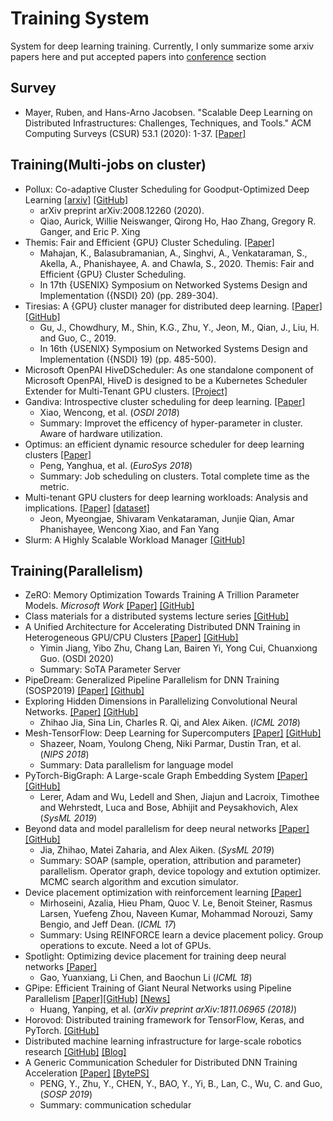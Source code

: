 # Training System

System for deep learning training. Currently, I only summarize some arxiv papers here and put accepted papers into [conference](note) section

## Survey

- Mayer, Ruben, and Hans-Arno Jacobsen. "Scalable Deep Learning on Distributed Infrastructures: Challenges, Techniques, and Tools." ACM Computing Surveys (CSUR) 53.1 (2020): 1-37. [[Paper]](https://arxiv.org/pdf/1903.11314.pdf)

## Training(Multi-jobs on cluster)

- Pollux: Co-adaptive Cluster Scheduling for Goodput-Optimized Deep Learning [[arxiv]](https://arxiv.org/pdf/2008.12260.pdf) [[GitHub]](https://github.com/petuum/adaptdl)
  - arXiv preprint arXiv:2008.12260 (2020).
  - Qiao, Aurick, Willie Neiswanger, Qirong Ho, Hao Zhang, Gregory R. Ganger, and Eric P. Xing
- Themis: Fair and Efficient {GPU} Cluster Scheduling. [[Paper]](http://wisr.cs.wisc.edu/papers/nsdi20-themis.pdf)
  - Mahajan, K., Balasubramanian, A., Singhvi, A., Venkataraman, S., Akella, A., Phanishayee, A. and Chawla, S., 2020. Themis: Fair and Efficient {GPU} Cluster Scheduling.
  - In 17th {USENIX} Symposium on Networked Systems Design and Implementation ({NSDI} 20) (pp. 289-304).
- Tiresias: A {GPU} cluster manager for distributed deep learning. [[Paper]](https://www.usenix.org/system/files/nsdi19-gu.pdf) [[GitHub]](https://github.com/SymbioticLab/Tiresias)
  - Gu, J., Chowdhury, M., Shin, K.G., Zhu, Y., Jeon, M., Qian, J., Liu, H. and Guo, C., 2019. 
  - In 16th {USENIX} Symposium on Networked Systems Design and Implementation ({NSDI} 19) (pp. 485-500).
- Microsoft OpenPAI HiveDScheduler: As one standalone component of Microsoft OpenPAI, HiveD is designed to be a Kubernetes Scheduler Extender for Multi-Tenant GPU clusters. [[Project]](https://github.com/microsoft/hivedscheduler)
- Gandiva: Introspective cluster scheduling for deep learning. [[Paper]](https://www.usenix.org/system/files/osdi18-xiao.pdf)
  - Xiao, Wencong, et al. (*OSDI 2018*)
  - Summary: Improvet the efficency of hyper-parameter in cluster. Aware of hardware utilization.
- Optimus: an efficient dynamic resource scheduler for deep learning clusters [[Paper]](https://i.cs.hku.hk/~cwu/papers/yhpeng-eurosys18.pdf)
  - Peng, Yanghua, et al. (*EuroSys 2018*)
  - Summary: Job scheduling on clusters. Total complete time as the metric.
- Multi-tenant GPU clusters for deep learning workloads: Analysis and implications. [[Paper]](https://www.microsoft.com/en-us/research/uploads/prod/2018/05/gpu_sched_tr.pdf) [[dataset]](https://github.com/msr-fiddle/philly-traces)
  - Jeon, Myeongjae, Shivaram Venkataraman, Junjie Qian, Amar Phanishayee, Wencong Xiao, and Fan Yang
- Slurm: A Highly Scalable Workload Manager [[GitHub]](https://github.com/SchedMD/slurm)


## Training(Parallelism)

- ZeRO: Memory Optimization Towards Training A Trillion Parameter Models. *Microsoft Work* [[Paper]](https://arxiv.org/pdf/1910.02054.pdf) [[GitHub]](https://github.com/microsoft/DeepSpeed)
- Class materials for a distributed systems lecture series [[GitHub]](https://github.com/aphyr/distsys-class)
- A Unified Architecture for Accelerating Distributed
DNN Training in Heterogeneous GPU/CPU Clusters [[Paper]](https://www.usenix.org/system/files/osdi20-jiang.pdf) [[GitHub]](https://github.com/bytedance/byteps)
  - Yimin Jiang, Yibo Zhu, Chang Lan, Bairen Yi, Yong Cui, Chuanxiong Guo. (OSDI 2020)
  - Summary: SoTA Parameter Server
- PipeDream: Generalized Pipeline Parallelism for DNN Training (SOSP2019) [[Paper]](https://cs.stanford.edu/~matei/papers/2019/sosp_pipedream.pdf) [[Github]](https://github.com/msr-fiddle/pipedream)
- Exploring Hidden Dimensions in Parallelizing Convolutional Neural Networks. [[Paper]](http://proceedings.mlr.press/v80/jia18a/jia18a.pdf) [[GitHub]](https://github.com/flexflow/FlexFlow)
  - Zhihao Jia, Sina Lin, Charles R. Qi, and Alex Aiken. (*ICML 2018*)
- Mesh-TensorFlow: Deep Learning for Supercomputers [[Paper]](https://arxiv.org/pdf/1811.02084.pdf) [[GitHub]](https://github.com/tensorflow/mesh)
  - Shazeer, Noam, Youlong Cheng, Niki Parmar, Dustin Tran, et al. (*NIPS 2018*)
  - Summary: Data parallelism for language model
- PyTorch-BigGraph: A Large-scale Graph Embedding System [[Paper]](https://arxiv.org/pdf/1903.12287.pdf) [[GitHub]](https://github.com/facebookresearch/PyTorch-BigGraph)
  - Lerer, Adam and Wu, Ledell and Shen, Jiajun and Lacroix, Timothee and Wehrstedt, Luca and Bose, Abhijit and Peysakhovich, Alex (*SysML 2019*)
- Beyond data and model parallelism for deep neural networks [[Paper]](https://arxiv.org/pdf/1807.05358.pdf) [[GitHub]](https://github.com/jiazhihao/metaflow_sysml19)
  - Jia, Zhihao, Matei Zaharia, and Alex Aiken. (*SysML 2019*)
  - Summary: SOAP (sample, operation, attribution and parameter) parallelism. Operator graph, device topology and extution optimizer. MCMC search algorithm and excution simulator.
- Device placement optimization with reinforcement learning [[Paper]](https://arxiv.org/pdf/1706.04972.pdf)
  - Mirhoseini, Azalia, Hieu Pham, Quoc V. Le, Benoit Steiner, Rasmus Larsen, Yuefeng Zhou, Naveen Kumar, Mohammad Norouzi, Samy Bengio, and Jeff Dean. (*ICML 17*)
  - Summary: Using REINFORCE learn a device placement policy. Group operations to excute. Need a lot of GPUs.
- Spotlight: Optimizing device placement for training deep neural networks  [[Paper]](http://proceedings.mlr.press/v80/gao18a/gao18a.pdf)
  - Gao, Yuanxiang, Li Chen, and Baochun Li (*ICML 18*)
- GPipe: Efficient Training of Giant Neural Networks using Pipeline Parallelism [[Paper]](https://arxiv.org/pdf/1811.06965.pdf)[[GitHub]](https://github.com/tensorflow/lingvo/blob/master/lingvo/core/gpipe.py) [[News]](https://www.cnbeta.com/articles/tech/824495.htm)
  - Huang, Yanping, et al. (*arXiv preprint arXiv:1811.06965 (2018)*)
- Horovod: Distributed training framework for TensorFlow, Keras, and PyTorch. 
[[GitHub]](https://github.com/uber/horovod)
- Distributed machine learning infrastructure for large-scale robotics research [[GitHub]](https://github.com/google-research/tensor2robot) [[Blog]](https://ai.google/research/teams/brain/robotics/)
- A Generic Communication Scheduler for Distributed DNN Training Acceleration [[Paper]](https://i.cs.hku.hk/~cwu/papers/yhpeng-sosp19.pdf) [[BytePS]](https://github.com/bytedance/byteps)
  - PENG, Y., Zhu, Y., CHEN, Y., BAO, Y., Yi, B., Lan, C., Wu, C. and Guo, (*SOSP 2019*)
  - Summary: communication schedular

